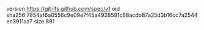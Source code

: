 version https://git-lfs.github.com/spec/v1
oid sha256:7854af6a0556c9e09e7f45a4928591c68acdb87a25d3b16cc7a2544ec3911aa7
size 891
